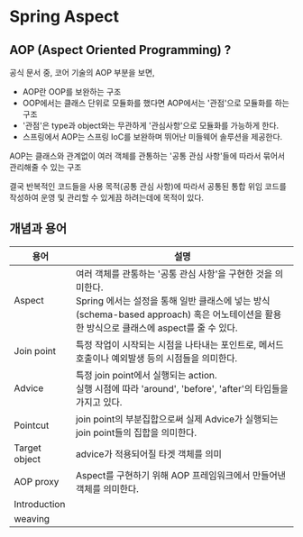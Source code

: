 # Spring Aspect

## AOP (Aspect Oriented Programming) ?

공식 문서 중, 코어 기술의 AOP 부분을 보면,

* AOP란 OOP를 보완하는 구조
* OOP에서는 클래스 단위로 모듈화를 했다면 AOP에서는 '관점'으로 모듈화를 하는 구조
* '관점'은 type과 object와는 무관하게 '관심사항'으로 모듈화를 가능하게 한다.
* 스프링에서 AOP는 스프링 IoC를 보완하며 뛰어난 미들웨어 솔루션을 제공한다.

AOP는 클래스와 관계없이 여러 객체를 관통하는 '공통 관심 사항'들에 따라서 묶어서 관리해줄 수 있는 구조

결국 반복적인 코드들을 사용 목적(공통 관심 사항)에 따라서 공통된 통합 위임 코드를 작성하여 운영 및 관리할 수 있게끔 하려는데에 목적이 있다.

## 개념과 용어

| 용어          | 설명                                                         |
| ------------- | ------------------------------------------------------------ |
| Aspect        | 여러 객체를 관통하는 '공통 관심 사항'을 구현한 것을 의미한다. <br />Spring 에서는 설정을 통해 일반 클래스에 넣는 방식(schema-based approach) 혹은 어노테이션을 활용한 방식으로 클래스에 aspect를 줄 수 있다. |
| Join point    | 특정 작업이 시작되는 시점을 나타내는 포인트로, 메서드 호출이나 예외발생 등의 시점들을 의미한다. |
| Advice        | 특정 join point에서 실행되는 action.<br />실행 시점에 따라 'around', 'before', 'after'의 타입들을 가지고 있다. |
| Pointcut      | join point의 부분집합으로써 실제 Advice가 실행되는 join point들의 집합을 의미한다. |
| Target object | advice가 적용되어질 타겟 객체를 의미                         |
| AOP proxy     | Aspect를 구현하기 위해 AOP 프레임워크에서 만들어낸 객체를 의미한다. |
| Introduction  |                                                              |
| weaving       |                                                              |

